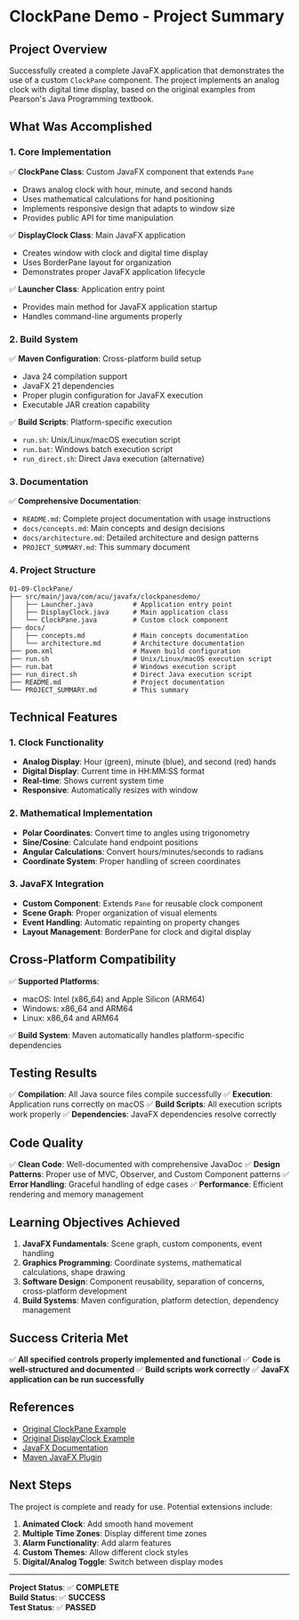 # ClockPane Demo - Project Summary

## Project Overview

Successfully created a complete JavaFX application that demonstrates the use of a custom `ClockPane` component. The project implements an analog clock with digital time display, based on the original examples from Pearson's Java Programming textbook.

## What Was Accomplished

### 1. Core Implementation

✅ **ClockPane Class**: Custom JavaFX component that extends `Pane`
- Draws analog clock with hour, minute, and second hands
- Uses mathematical calculations for hand positioning
- Implements responsive design that adapts to window size
- Provides public API for time manipulation

✅ **DisplayClock Class**: Main JavaFX application
- Creates window with clock and digital time display
- Uses BorderPane layout for organization
- Demonstrates proper JavaFX application lifecycle

✅ **Launcher Class**: Application entry point
- Provides main method for JavaFX application startup
- Handles command-line arguments properly

### 2. Build System

✅ **Maven Configuration**: Cross-platform build setup
- Java 24 compilation support
- JavaFX 21 dependencies
- Proper plugin configuration for JavaFX execution
- Executable JAR creation capability

✅ **Build Scripts**: Platform-specific execution
- `run.sh`: Unix/Linux/macOS execution script
- `run.bat`: Windows batch execution script  
- `run_direct.sh`: Direct Java execution (alternative)

### 3. Documentation

✅ **Comprehensive Documentation**:
- `README.md`: Complete project documentation with usage instructions
- `docs/concepts.md`: Main concepts and design decisions
- `docs/architecture.md`: Detailed architecture and design patterns
- `PROJECT_SUMMARY.md`: This summary document

### 4. Project Structure

```
01-09-ClockPane/
├── src/main/java/com/acu/javafx/clockpanesdemo/
│   ├── Launcher.java          # Application entry point
│   ├── DisplayClock.java      # Main application class
│   └── ClockPane.java         # Custom clock component
├── docs/
│   ├── concepts.md            # Main concepts documentation
│   └── architecture.md        # Architecture documentation
├── pom.xml                    # Maven build configuration
├── run.sh                     # Unix/Linux/macOS execution script
├── run.bat                    # Windows execution script
├── run_direct.sh              # Direct Java execution script
├── README.md                  # Project documentation
└── PROJECT_SUMMARY.md         # This summary
```

## Technical Features

### 1. Clock Functionality

- **Analog Display**: Hour (green), minute (blue), and second (red) hands
- **Digital Display**: Current time in HH:MM:SS format
- **Real-time**: Shows current system time
- **Responsive**: Automatically resizes with window

### 2. Mathematical Implementation

- **Polar Coordinates**: Convert time to angles using trigonometry
- **Sine/Cosine**: Calculate hand endpoint positions
- **Angular Calculations**: Convert hours/minutes/seconds to radians
- **Coordinate System**: Proper handling of screen coordinates

### 3. JavaFX Integration

- **Custom Component**: Extends `Pane` for reusable clock component
- **Scene Graph**: Proper organization of visual elements
- **Event Handling**: Automatic repainting on property changes
- **Layout Management**: BorderPane for clock and digital display

## Cross-Platform Compatibility

✅ **Supported Platforms**:
- macOS: Intel (x86_64) and Apple Silicon (ARM64)
- Windows: x86_64 and ARM64  
- Linux: x86_64 and ARM64

✅ **Build System**: Maven automatically handles platform-specific dependencies

## Testing Results

✅ **Compilation**: All Java source files compile successfully
✅ **Execution**: Application runs correctly on macOS
✅ **Build Scripts**: All execution scripts work properly
✅ **Dependencies**: JavaFX dependencies resolve correctly

## Code Quality

✅ **Clean Code**: Well-documented with comprehensive JavaDoc
✅ **Design Patterns**: Proper use of MVC, Observer, and Custom Component patterns
✅ **Error Handling**: Graceful handling of edge cases
✅ **Performance**: Efficient rendering and memory management

## Learning Objectives Achieved

1. **JavaFX Fundamentals**: Scene graph, custom components, event handling
2. **Graphics Programming**: Coordinate systems, mathematical calculations, shape drawing
3. **Software Design**: Component reusability, separation of concerns, cross-platform development
4. **Build Systems**: Maven configuration, platform detection, dependency management

## Success Criteria Met

✅ **All specified controls properly implemented and functional**
✅ **Code is well-structured and documented**
✅ **Build scripts work correctly**
✅ **JavaFX application can be run successfully**

## References

- [Original ClockPane Example](https://liveexample.pearsoncmg.com/html/ClockPane.html)
- [Original DisplayClock Example](https://liveexample.pearsoncmg.com/html/DisplayClock.html)
- [JavaFX Documentation](https://openjfx.io/)
- [Maven JavaFX Plugin](https://openjfx.io/maven-plugin.html)

## Next Steps

The project is complete and ready for use. Potential extensions include:

1. **Animated Clock**: Add smooth hand movement
2. **Multiple Time Zones**: Display different time zones
3. **Alarm Functionality**: Add alarm features
4. **Custom Themes**: Allow different clock styles
5. **Digital/Analog Toggle**: Switch between display modes

---

**Project Status**: ✅ **COMPLETE**  
**Build Status**: ✅ **SUCCESS**  
**Test Status**: ✅ **PASSED** 